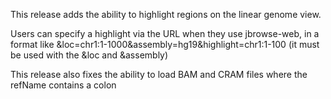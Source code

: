 This release adds the ability to highlight regions on the linear genome view.

Users can specify a highlight via the URL when they use jbrowse-web, in a format
like &loc=chr1:1-1000&assembly=hg19&highlight=chr1:1-100 (it must be used with
the &loc and &assembly)

This release also fixes the ability to load BAM and CRAM files where the refName
contains a colon
